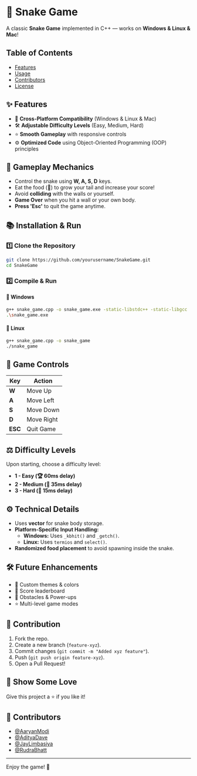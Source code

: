# 🐍 Snake Game

A classic **Snake Game** implemented in C++ — works on **Windows & Linux & Mac**!

## Table of Contents
- [Features](#Features)
- [Usage](#usage)
- [Contributors](https://github.com/Aaryan-Modi/AaryanModi780/tree/main?tab=readme-ov-file#-contributors)
- [License](#license)

## ✨ Features
- 🔮 **Cross-Platform Compatibility** (Windows & Linux & Mac)
- 🛠️ **Adjustable Difficulty Levels** (Easy, Medium, Hard)
- ⭐ **Smooth Gameplay** with responsive controls
- ⚙️ **Optimized Code** using Object-Oriented Programming (OOP) principles

## 🔄 Gameplay Mechanics
- Control the snake using **W, A, S, D** keys.
- Eat the food (🍓) to grow your tail and increase your score!
- Avoid **colliding** with the walls or yourself.
- **Game Over** when you hit a wall or your own body.
- **Press 'Esc'** to quit the game anytime.

## 📚 Installation & Run
### 1️⃣ Clone the Repository
```sh
git clone https://github.com/yourusername/SnakeGame.git
cd SnakeGame
```

### 2️⃣ Compile & Run
#### 🌟 Windows
```sh
g++ snake_game.cpp -o snake_game.exe -static-libstdc++ -static-libgcc
.\snake_game.exe
```

#### 🌟 Linux
```sh
g++ snake_game.cpp -o snake_game
./snake_game
```

## 🎯 Game Controls
| Key | Action |
|-----|--------|
| **W** | Move Up |
| **A** | Move Left |
| **S** | Move Down |
| **D** | Move Right |
| **ESC** | Quit Game |

## ⚖️ Difficulty Levels
Upon starting, choose a difficulty level:
- **1 - Easy (🏆 60ms delay)**
- **2 - Medium (🌟 35ms delay)**
- **3 - Hard (🥇 15ms delay)**

## ⚙️ Technical Details
- Uses **vector** for snake body storage.
- **Platform-Specific Input Handling:**
  - **Windows:** Uses `_kbhit()` and `_getch()`.
  - **Linux:** Uses `termios` and `select()`.
- **Randomized food placement** to avoid spawning inside the snake.

## 🛠️ Future Enhancements
- 🌈 Custom themes & colors
- 🌟 Score leaderboard
- 🧠 Obstacles & Power-ups
- ⭐ Multi-level game modes

## 💪 Contribution
1. Fork the repo.
2. Create a new branch (`feature-xyz`).
3. Commit changes (`git commit -m "Added xyz feature"`).
4. Push (`git push origin feature-xyz`).
5. Open a Pull Request!

## 🌟 Show Some Love
Give this project a ⭐ if you like it!

## 👥 Contributors
- [@AaryanModi](https://github.com/Aaryan-Modi)
- [@AdityaDave](https://github.com/Aditya-Dave503)
- [@JayLimbasiya](https://github.com/Jay0001-debug)
- [@RudraBhatt](https://github.com/RudraBhat)
  
---
Enjoy the game! 🚀

